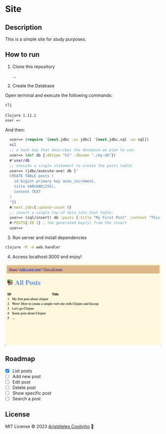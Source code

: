 # Site

## Description

This is a simple site for study purposes.

## How to run

1. Clone this repository

    ...

2. Create the Database

Open terminal and execute the following commands:

```bash
clj

Clojure 1.11.1
user =>
```

And then:

```clj
  user=> (require '[next.jdbc :as jdbc] '[next.jdbc.sql :as sql])
  nil
  ;; a hash map that describes the database we plan to use:
  user=> (def db {:dbtype "h2" :dbname "./my-db"})
  #'user/db
  ;; execute a single statement to create the posts table:
  user=> (jdbc/execute-one! db ["
  CREATE TABLE posts (
    id bigint primary key auto_increment,
    title VARCHAR(255),
    content TEXT
  )
  "])
  #:next.jdbc{:update-count 0}
  ;; insert a single row of data into that table:
  user=> (sql/insert! db :posts {:title "My First Post" :content "This is my first post. Clojure 🎉"})
  #:POSTS{:ID 1} ; the generated key(s) from the insert
  user=>
```

3. Run server and install dependencies

```bash
clojure -M -m web.handler
```

4. Access localhost:3000 and enjoy!

![asd](./static/preview.png)

## Roadmap

- [x] List posts
- [ ] Add new post
- [ ] Edit post
- [ ] Delete post
- [ ] Show specific post
- [ ] Search a post

## License

MIT License © 2023 [Aristóteles Coutinho](https://aristotelescoutinho.com.br) 💚
